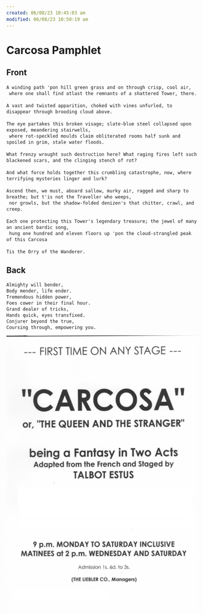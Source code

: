 ```yaml
---
created: 06/08/23 10:45:03 am
modified: 06/08/23 10:50:19 am
---
```


# Carcosa Pamphlet

## Front

	A winding path 'pon hill green grass and on through crisp, cool air,
	 where one shall find atlast the remnants of a shattered Tower, there.

    A vast and twisted apparition, choked with vines unfurled, to disappear through brooding cloud above.

    The eye partakes this broken visage; slate-blue steel collapsed upon exposed, meandering stairwells,
     where rot-speckled moulds claim obliterated rooms half sunk and spoiled in grim, stale water floods.

    What frenzy wrought such destruction here? What raging fires left such blackened scars, and the clinging stench of rot?

    And what force holds together this crumbling catastrophe, now, where terrifying mysteries linger and lurk?

    Ascend then, we must, aboard sallow, murky air, ragged and sharp to breathe; but t'is not the Traveller who weeps,
     nor growls, but the shadow-folded denizen's that chitter, crawl, and creep.

    Each one protecting this Tower's legendary treasure; the jewel of many an ancient bardic song,
     hung one hundred and eleven floors up 'pon the cloud-strangled peak of this Carcosa

    Tis the Orry of the Wanderer.

## Back

	Almighty will bender, 
	Body mender, life ender.
	Tremendous hidden power,
	Foes cower in their final hour.
	Grand dealer of tricks,
	Hands quick, eyes transfixed.
	Conjurer beyond the true,
	Coursing through, empowering you.

![](06_Handouts/Papers/attachments/Carcosa_Theater.png)
